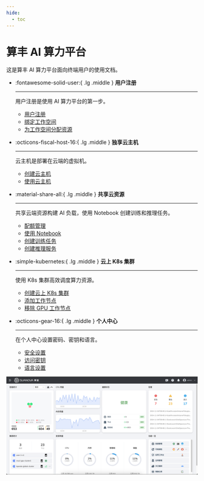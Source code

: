```yaml
---
hide:
  - toc
---
```


# 算丰 AI 算力平台

这是算丰 AI 算力平台面向终端用户的使用文档。

<div class="grid cards" markdown>

- :fontawesome-solid-user:{ .lg .middle } __用户注册__

    ---

    用户注册是使用 AI 算力平台的第一步。

    - [用户注册](./user/register/index.md)
    - [绑定工作空间](./user/register/bindws.md)
    - [为工作空间分配资源](./user/register/wsres.md)

- :octicons-fiscal-host-16:{ .lg .middle } __独享云主机__

    ---

    云主机是部署在云端的虚拟机。

    - [创建云主机](./user/host/createhost.md)
    - [使用云主机](./user/host/usehost.md)

- :material-share-all:{ .lg .middle } __共享云资源__

    ---

    共享云端资源构建 AI 负载，使用 Notebook 创建训练和推理任务。

    - [配额管理](./user/share/quota.md)
    - [使用 Notebook](./user/share/notebook.md)
    - [创建训练任务](./baize/developer/jobs/create.md)
    - [创建推理服务](./baize/developer/inference/models.md)

- :simple-kubernetes:{ .lg .middle } __云上 K8s 集群__

    ---

    使用 K8s 集群高效调度算力资源。

    - [创建云上 K8s 集群](./user/k8s/create-k8s.md)
    - [添加工作节点](./user/k8s/add-node.md)
    - [移除 GPU 工作节点](./user/k8s/remove-node.md)

- :octicons-gear-16:{ .lg .middle } __个人中心__

    ---

    在个人中心设置密码、密钥和语言。

    - [安全设置](./ghippo/user-guide/personal-center/security-setting.md)
    - [访问密钥](./ghippo/user-guide/personal-center/accesstoken.md)
    - [语言设置](./ghippo/user-guide/personal-center/language.md)

</div>

![home](./user/images/home.png)
